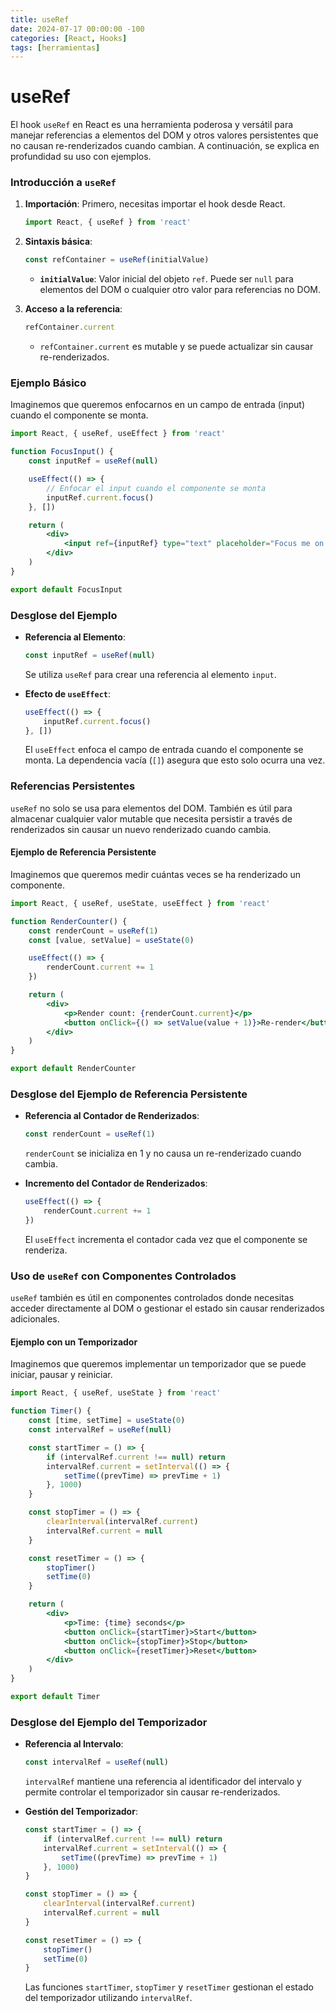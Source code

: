```yaml
---
title: useRef
date: 2024-07-17 00:00:00 -100
categories: [React, Hooks]
tags: [herramientas]
---
```


# useRef

El hook `useRef` en React es una herramienta poderosa y versátil para manejar referencias a elementos del DOM y otros valores persistentes que no causan re-renderizados cuando cambian. A continuación, se explica en profundidad su uso con ejemplos.

### Introducción a `useRef`

1. **Importación**: Primero, necesitas importar el hook desde React.

    ```jsx
    import React, { useRef } from 'react'
    ```

2. **Sintaxis básica**:

    ```jsx
    const refContainer = useRef(initialValue)
    ```

    - **`initialValue`**: Valor inicial del objeto `ref`. Puede ser `null` para elementos del DOM o cualquier otro valor para referencias no DOM.

3. **Acceso a la referencia**:
    ```jsx
    refContainer.current
    ```
    - `refContainer.current` es mutable y se puede actualizar sin causar re-renderizados.

### Ejemplo Básico

Imaginemos que queremos enfocarnos en un campo de entrada (input) cuando el componente se monta.

```jsx
import React, { useRef, useEffect } from 'react'

function FocusInput() {
    const inputRef = useRef(null)

    useEffect(() => {
        // Enfocar el input cuando el componente se monta
        inputRef.current.focus()
    }, [])

    return (
        <div>
            <input ref={inputRef} type="text" placeholder="Focus me on mount" />
        </div>
    )
}

export default FocusInput
```

### Desglose del Ejemplo

-   **Referencia al Elemento**:

    ```jsx
    const inputRef = useRef(null)
    ```

    Se utiliza `useRef` para crear una referencia al elemento `input`.

-   **Efecto de `useEffect`**:
    ```jsx
    useEffect(() => {
        inputRef.current.focus()
    }, [])
    ```
    El `useEffect` enfoca el campo de entrada cuando el componente se monta. La dependencia vacía (`[]`) asegura que esto solo ocurra una vez.

### Referencias Persistentes

`useRef` no solo se usa para elementos del DOM. También es útil para almacenar cualquier valor mutable que necesita persistir a través de renderizados sin causar un nuevo renderizado cuando cambia.

#### Ejemplo de Referencia Persistente

Imaginemos que queremos medir cuántas veces se ha renderizado un componente.

```jsx
import React, { useRef, useState, useEffect } from 'react'

function RenderCounter() {
    const renderCount = useRef(1)
    const [value, setValue] = useState(0)

    useEffect(() => {
        renderCount.current += 1
    })

    return (
        <div>
            <p>Render count: {renderCount.current}</p>
            <button onClick={() => setValue(value + 1)}>Re-render</button>
        </div>
    )
}

export default RenderCounter
```

### Desglose del Ejemplo de Referencia Persistente

-   **Referencia al Contador de Renderizados**:

    ```jsx
    const renderCount = useRef(1)
    ```

    `renderCount` se inicializa en 1 y no causa un re-renderizado cuando cambia.

-   **Incremento del Contador de Renderizados**:
    ```jsx
    useEffect(() => {
        renderCount.current += 1
    })
    ```
    El `useEffect` incrementa el contador cada vez que el componente se renderiza.

### Uso de `useRef` con Componentes Controlados

`useRef` también es útil en componentes controlados donde necesitas acceder directamente al DOM o gestionar el estado sin causar renderizados adicionales.

#### Ejemplo con un Temporizador

Imaginemos que queremos implementar un temporizador que se puede iniciar, pausar y reiniciar.

```jsx
import React, { useRef, useState } from 'react'

function Timer() {
    const [time, setTime] = useState(0)
    const intervalRef = useRef(null)

    const startTimer = () => {
        if (intervalRef.current !== null) return
        intervalRef.current = setInterval(() => {
            setTime((prevTime) => prevTime + 1)
        }, 1000)
    }

    const stopTimer = () => {
        clearInterval(intervalRef.current)
        intervalRef.current = null
    }

    const resetTimer = () => {
        stopTimer()
        setTime(0)
    }

    return (
        <div>
            <p>Time: {time} seconds</p>
            <button onClick={startTimer}>Start</button>
            <button onClick={stopTimer}>Stop</button>
            <button onClick={resetTimer}>Reset</button>
        </div>
    )
}

export default Timer
```

### Desglose del Ejemplo del Temporizador

-   **Referencia al Intervalo**:

    ```jsx
    const intervalRef = useRef(null)
    ```

    `intervalRef` mantiene una referencia al identificador del intervalo y permite controlar el temporizador sin causar re-renderizados.

-   **Gestión del Temporizador**:

    ```jsx
    const startTimer = () => {
        if (intervalRef.current !== null) return
        intervalRef.current = setInterval(() => {
            setTime((prevTime) => prevTime + 1)
        }, 1000)
    }

    const stopTimer = () => {
        clearInterval(intervalRef.current)
        intervalRef.current = null
    }

    const resetTimer = () => {
        stopTimer()
        setTime(0)
    }
    ```

    Las funciones `startTimer`, `stopTimer` y `resetTimer` gestionan el estado del temporizador utilizando `intervalRef`.
